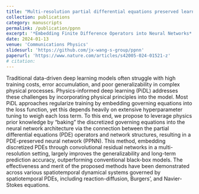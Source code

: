 ```yaml
---
title: "Multi-resolution partial differential equations preserved learning framework for spatiotemporal dynamics"
collection: publications
category: manuscripts
permalink: /publication/ppnn
excerpt: '*Embedding Finite Difference Operators into Neural Networks*'
date: 2024-01-13
venue: 'Communications Physics'
slidesurl: 'https://github.com/jx-wang-s-group/ppnn'
paperurl: 'https://www.nature.com/articles/s42005-024-01521-z'
# citation: 
---
```


Traditional data-driven deep learning models often struggle with high training costs, error accumulation, and poor generalizability in complex physical processes. Physics-informed deep learning (PiDL) addresses these challenges by incorporating physical principles into the model. Most PiDL approaches regularize training by embedding governing equations into the loss function, yet this depends heavily on extensive hyperparameter tuning to weigh each loss term. To this end, we propose to leverage physics prior knowledge by “baking” the discretized governing equations into the neural network architecture via the connection between the partial differential equations (PDE) operators and network structures, resulting in a PDE-preserved neural network (PPNN). This method, embedding discretized PDEs through convolutional residual networks in a multi-resolution setting, largely improves the generalizability and long-term prediction accuracy, outperforming conventional black-box models. The effectiveness and merit of the proposed methods have been demonstrated across various spatiotemporal dynamical systems governed by spatiotemporal PDEs, including reaction-diffusion, Burgers’, and Navier-Stokes equations.